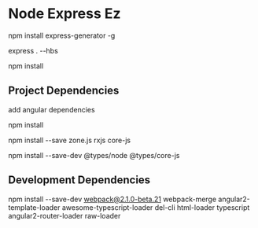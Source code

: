 # Node Express Ez

npm install express-generator -g

express . --hbs

npm install

## Project Dependencies

add angular dependencies

npm install

npm install --save zone.js rxjs core-js

npm install --save-dev @types/node @types/core-js

## Development Dependencies

<!-- or official just not 1.0 -->
npm install --save-dev webpack@2.1.0-beta.21 webpack-merge angular2-template-loader awesome-typescript-loader del-cli html-loader typescript angular2-router-loader raw-loader